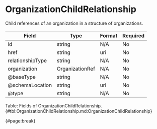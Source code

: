<!--
    ATTENTION: This file was generated via gradle!
               Do NOT manually edit this file! Any such changes will be overwritten!
-->

# OrganizationChildRelationship

Child references of an organization in a structure of organizations.

| Field | Type | Format | Required |
| ------- | ------- | ------- | --- |
| id | string | N/A | No |
| href | string | uri | No |
| relationshipType | string | N/A | No |
| organization | OrganizationRef | N/A | No |
| @baseType | string | N/A | No |
| @schemaLocation | string | uri | No |
| @type | string | N/A | No |

Table: Fields of OrganizationChildRelationship. {#tbl:OrganizationChildRelationship.md:OrganizationChildRelationship}

{#page:break}
